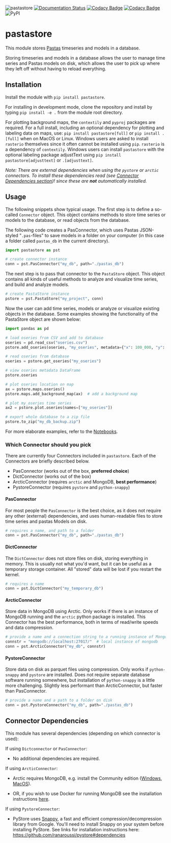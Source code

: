 ![pastastore](https://github.com/pastas/pastastore/workflows/pastastore/badge.svg)
[![Documentation Status](https://readthedocs.org/projects/pastastore/badge/?version=latest)](https://pastastore.readthedocs.io/en/latest/?badge=latest)
[![Codacy Badge](https://api.codacy.com/project/badge/Grade/81b1e0294f5247cfa4eca657a8eebc61)](https://www.codacy.com/gh/pastas/pastastore?utm_source=github.com&utm_medium=referral&utm_content=pastas/pastastore&utm_campaign=Badge_Grade)
[![Codacy Badge](https://app.codacy.com/project/badge/Coverage/81b1e0294f5247cfa4eca657a8eebc61)](https://www.codacy.com/gh/pastas/pastastore/dashboard?utm_source=github.com&utm_medium=referral&utm_content=pastas/pastastore&utm_campaign=Badge_Coverage)
![PyPI](https://img.shields.io/pypi/v/pastastore)

# pastastore

This module stores 
[Pastas](https://pastas.readthedocs.io/en/latest/) timeseries and models in a
database.

Storing timeseries and models in a database allows the user to manage time
series and Pastas models on disk, which allows the user to pick up where they
left off without having to reload everything.

## Installation

Install the module with `pip install pastastore`.

For installing in development mode, clone the repository and install by typing
`pip install -e .` from the module root directory.

For plotting background maps, the `contextily` and `pyproj` packages are
required. For a full install, including an optional dependency for plotting and
labeling data on maps, use: `pip install pastastore[full]` or `pip install
.[full]` when on MacOS or Linux. Windows users are asked to install `rasterio`
themselves since it often cannot be installed using `pip`. `rasterio` is a
dependency of `contextily`. Windows users can install `pastastore` with the
optional labeling package adjustText using `pip install pastastore[adjusttext]`
or `.[adjusttext]`.

_Note: There are external dependencies when using the `pystore` or `arctic`
connectors. To install these dependencies read (see [Connector Dependencies
section](#dependencies))! since these are **not** automatically installed._

## Usage

The following snippets show typical usage. The first step is to define a
so-called `Connector` object. This object contains methods to store time series
or models to the database, or read objects from the database.

The following code creates a PasConnector, which uses Pastas JSON-styled
"`.pas`-files" to save models in a folder on your computer (in this case a
folder called `pastas_db` in the current directory).

```python
import pastastore as pst

# create connector instance
conn = pst.PasConnector("my_db", path="./pastas_db")
```

The next step is to pass that connector to the `PastaStore` object. This object
contains all kinds of useful methods to analyze and visualize time series, and
build and analyze models.

```python
# create PastaStore instance
pstore = pst.PastaStore("my_project", conn)
```

Now the user can add time series, models or analyze or visualize existing
objects in the database. Some examples showing the functionality of the
PastaStore object are shown below:

```python
import pandas as pd

# load oseries from CSV and add to database
oseries = pd.read_csv("oseries.csv")
pstore.add_oseries(oseries, "my_oseries", metadata={"x": 100_000, "y": 400_000})

# read oseries from database
oseries = pstore.get_oseries("my_oseries")

# view oseries metadata DataFrame
pstore.oseries

# plot oseries location on map
ax = pstore.maps.oseries()
pstore.maps.add_background_map(ax)  # add a background map

# plot my_oseries time series
ax2 = pstore.plot.oseries(names=["my_oseries"])

# export whole database to a zip file
pstore.to_zip("my_db_backup.zip")
```

For more elaborate examples, refer to the
[Notebooks](https://pastastore.readthedocs.io/en/latest/examples.html#example-notebooks).

### Which Connector should you pick

There are currently four Connectors included in `pastastore`. Each of the
Connectors are briefly described below.

-   PasConnector (works out of the box, **preferred choice**)
-   DictConnector (works out of the box)
-   ArcticConnector (requires `arctic` and MongoDB, **best performance**)
-   PystoreConnector (requires `pystore` and `python-snappy`)

#### PasConnector

For most people the `PasConnector` is the best choice, as it does not require
any other (external) dependencies, and uses human-readable files to store time
series and pastas Models on disk.

```python
# requires a name, and path to a folder
conn = pst.PasConnector("my_db", path="./pastas_db")
```

#### DictConnector

The `DictConnector` does not store files on disk, storing everything in memory.
This is usually not what you'd want, but it can be useful as a temporary
storage container. All "stored" data will be lost if you restart the kernel.

```python
# requires a name
conn = pst.DictConnector("my_temporary_db")
```

#### ArcticConnector

Store data in MongoDB using Arctic. Only works if there is an instance of
MongoDB running and the `arctic` python package is installed. This Connector
has the best performance, both in terms of read/write speeds and data
compression.

```python
# provide a name and a connection string to a running instance of MongoDB
connstr = "mongodb://localhost:27017/"  # local instance of mongodb
conn = pst.ArcticConnector("my_db", connstr)
```

#### PystoreConnector

Store data on disk as parquet files using compression. Only works if
`python-snappy` and `pystore` are installed. Does not require separate database
software running somewhere, but installation of `python-snappy` is a little
more challenging. Slightly less performant than ArcticConnector, but faster
than PasConnector.

```python
# provide a name and a path to a folder on disk
conn = pst.PystoreConnector("my_db", path="./pastas_db")
```

## Connector Dependencies

This module has several dependencies (depending on which connector is used):

If using `Dictconnector` or `PasConnector`:

-   No additional dependencies are required.

If using `ArcticConnector`:

-   Arctic requires MongoDB, e.g. install the Community edition
    ([Windows](https://fastdl.mongodb.org/win32/mongodb-win32-x86_64-2012plus-4.2.1-signed.msi),
    [MacOS](https://fastdl.mongodb.org/osx/mongodb-macos-x86_64-4.2.1.tgz)).

-   OR, if you wish to use Docker for running MongoDB see the installation
    instructions [here](https://github.com/pastas/pastastore/tree/master/dockerfiles#running-mongodb-from-docker).

If using `PystoreConnector`:

-   PyStore uses [Snappy](http://google.github.io/snappy/), a fast and efficient
    compression/decompression library from Google. You'll need to install Snappy on
    your system before installing PyStore. See links for installation instructions
    here: <https://github.com/ranaroussi/pystore#dependencies>
